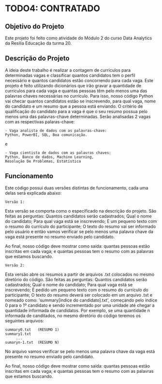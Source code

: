 # TODO4: CONTRATADO

## Objetivo do Projeto

Este projeto foi feito como atividade do Módulo 2 do 
curso Data Analytics da Resilia Educação da turma 20.

## Descrição do Projeto

A ideia deste trabalho é realizar a contagem de 
currículos para determinadas vagas e classificar 
quantos candidatos tem o perfil necessário e quantos
candidatos estão concorrendo para cada vaga.
Este projeto é feito utilizando dicionários que irão
gravar a quantidade de currículos para cada vaga e 
quantas pessoas têm pelo menos uma das palavras 
chaves necessárias no currículo. Para isso, nosso 
código Python vai checar quantos candidatos estão se
inscrevendo, para qual vaga, nome do candidato e um 
resumo que a pessoa está enviando.
O critério de qualificação do candidato para a vaga é
que o seu resumo possua pelo menos uma das
palavras-chave determinadas.
Serão analisadas 2 vagas com as respectivas 
palaras-chave:

	- Vaga analista de dados com as palavras-chave: 
	Python, PowerBI, SQL, Boa comunicação.

e

	- Vaga cientista de dados com as palavras chaves:
	Python, Banco de dados, Machine Learning, 
	Resolução De Problemas, Estatística

## Funcionamento

Este código possui duas versões distintas de 
funcionamento, cada uma delas será explicada abaixo:

	Versão 1:

Esta versão se comporta como o específicado na 
descrição do projeto. São feitas as perguntas: 
Quantos candidatos serão cadastrados; 
Qual o nome do candidato; 
Para qual vaga está se inscrevendo; 
E um pequeno texto com o resumo do currículo do 
participante; O texto do resumo vai ser informado 
pelo usuário e então vamos verificar se pelo menos 
uma palavra chave da vaga está presente no resumo 
enviado pelo candidato.

Ao final, nosso código deve mostrar como saída: 
quantas pessoas estão inscritas em cada vaga; 
e quantas pessoas tem o resumo com as palavras 
que estamos buscando.

	Versão 2:

Esta versão abre os resumos a partir de arquivos
.txt colocados no mesmo diretório do código. 
São feitas as perguntas: 
Quantos candidatos serão cadastrados; 
Qual o nome do candidato; 
Para qual vaga está se inscrevendo; 
É pedido um pequeno texto com o resumo do currículo do 
participante; O texto do resumo deverá ser colocado em
um arquivo .txt e nomeado como: 
'summary[índice do candidato].txt', começando pelo 
índice 0 para o 1º candidato e sendo incrementado 
por uma unidade até chegar a quantidade informada de 
candidatos. Por exemplo, se uma quantidade n 
informada de canditados, no mesmo diretório do 
código teremos os seguintes arquivos:

	summary0.txt   (RESUMO 1)
	summary1.txt
	     ...
	sumaryn-1.txt  (RESUMO N)


No arquivo vamos verificar se pelo menos 
uma palavra chave da vaga está presente no resumo 
enviado pelo candidato.

Ao final, nosso código deve mostrar como saída: 
quantas pessoas estão inscritas em cada vaga; 
e quantas pessoas tem o resumo com as palavras 
que estamos buscando.
